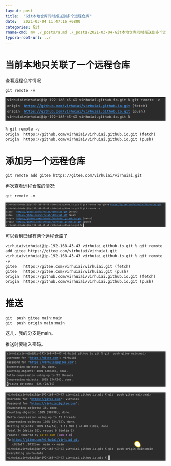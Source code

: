 ```yaml
---
layout: post
title:  "Git本地仓库同时推送到多个远程仓库"
date:   2021-03-04 11:47:16 +0800
categories: Git
rname-cmd: mv ./_posts/a.md ./_posts/2021-03-04-Git本地仓库同时推送到多个远程仓库.md
typora-root-url: ../
---
```


# 当前本地只关联了一个远程仓库

查看远程仓库情况

```
git remote -v
```

![image-20210304114925375](/assets/2021-03-04-Git本地仓库同时推送到多个远程仓库.assets/image-20210304114925375.png)

```
% git remote -v
origin  https://github.com/virhuiai/virhuiai.github.io.git (fetch)
origin  https://github.com/virhuiai/virhuiai.github.io.git (push)
```

# 添加另一个远程仓库

```
git remote add gitee https://gitee.com/virhuiai/virhuiai.git
```

再次查看远程仓库的情况:

```
git remote -v
```

![image-20210304115232508](/assets/2021-03-04-Git本地仓库同时推送到多个远程仓库.assets/image-20210304115232508.png)

可以看到已经有两个远程仓库了

```
virhuiaivirhuiai@ip-192-168-43-43 virhuiai.github.io.git % git remote add gitee https://gitee.com/virhuiai/virhuiai.git
virhuiaivirhuiai@ip-192-168-43-43 virhuiai.github.io.git % git remote -v
gitee   https://gitee.com/virhuiai/virhuiai.git (fetch)
gitee   https://gitee.com/virhuiai/virhuiai.git (push)
origin  https://github.com/virhuiai/virhuiai.github.io.git (fetch)
origin  https://github.com/virhuiai/virhuiai.github.io.git (push)
```

# 推送

```
git  push gitee main:main
git  push origin main:main
```

这儿，我的分支是main。

推送时要输入密码。

![image-20210304115529683](/assets/2021-03-04-Git本地仓库同时推送到多个远程仓库.assets/image-20210304115529683.png)

![image-20210304115943359](/assets/2021-03-04-Git本地仓库同时推送到多个远程仓库.assets/image-20210304115943359.png)